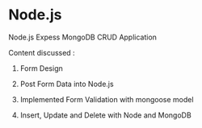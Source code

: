 # Node.js
Node.js Expess MongoDB CRUD Application

Content discussed :

1. Form Design

2. Post Form Data into Node.js

3. Implemented Form Validation with mongoose model

4. Insert, Update and Delete with Node and MongoDB

